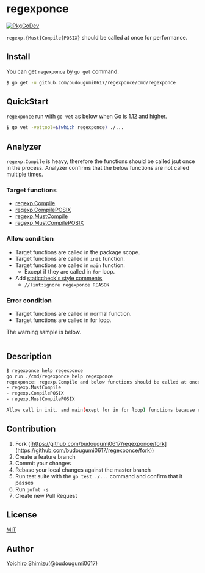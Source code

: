 regexponce
===

[![PkgGoDev](https://pkg.go.dev/badge/budougumi0617/regexponce)][godoc]


[godoc]:https://godoc.org/github.com/budougumi0617/regexponce

`regexp.{Must}Compile{POSIX}` should be called at once for performance.


## Install

You can get `regexponce` by `go get` command.

```bash
$ go get -u github.com/budougumi0617/regexponce/cmd/regexponce
```

## QuickStart

`regexponce` run with `go vet` as below when Go is 1.12 and higher.

```bash
$ go vet -vettool=$(which regexponce) ./...
```

## Analyzer
`regexp.Compile` is heavy, therefore the functions should be called jsut once in the process.
Analyzer confirms that the below functions are not called multiple times.

### Target functions
- [regexp.Compile](https://golang.org/pkg/regexp/#Compile)
- [regexp.CompilePOSIX](https://golang.org/pkg/regexp/#CompilePOSIX)
- [regexp.MustCompile](https://golang.org/pkg/regexp/#MustCompile)
- [regexp.MustCompilePOSIX](https://golang.org/pkg/regexp/#MustCompilePOSIX)
### Allow condition
- Target functions are called in the package scope.
- Target functions are called in `init` function.
- Target functions are called in `main` function.
  - Except if they are called in `for` loop.
- Add [staticcheck's style comments](https://staticcheck.io/docs/#ignoring-problems)
  - `//lint:ignore regexponce REASON`
### Error condition
- Target functions are called in normal function.
- Target functions are called in for loop.

The warning sample is below.

```go
```

## Description
```bash
$ regexponce help regexponce
go run ./cmd/regexponce help regexponce
regexponce: regexp.Compile and below functions should be called at once for performance.
- regexp.MustCompile
- regexp.CompilePOSIX
- regexp.MustCompilePOSIX

Allow call in init, and main(exept for in for loop) functions because each function is called only once.
```

## Contribution
1. Fork ([https://github.com/budougumi0617/regexponce/fork](https://github.com/budougumi0617/regexponce/fork))
2. Create a feature branch
3. Commit your changes
4. Rebase your local changes against the master branch
5. Run test suite with the `go test ./...` command and confirm that it passes
6. Run `gofmt -s`
7. Create new Pull Request

## License

[MIT](https://github.com/budougumi0617/regexponce/blob/master/LICENSE)

## Author
[Yoichiro Shimizu(@budougumi0617)](https://github.com/budougumi0617)
